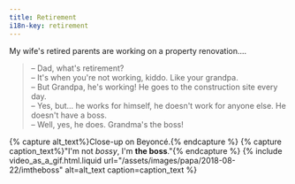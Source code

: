 ```yaml
---
title: Retirement
i18n-key: retirement
---
```


My wife's retired parents are working on a property renovation....

<!-- more -->

> – Dad, what's retirement?  
> – It's when you're not working, kiddo. Like your grandpa.  
> – But Grandpa, he's working! He goes to the construction site every day.  
> – Yes, but… he works for himself, he doesn't work for anyone else. He doesn't
> have a boss.  
> – Well, yes, he does. Grandma's the boss!

{% capture alt_text%}Close-up on Beyoncé.{% endcapture %}
{% capture caption_text%}"I'm not _bossy_, I'm **the boss**."{% endcapture %}
{% include video_as_a_gif.html.liquid
url="/assets/images/papa/2018-08-22/imtheboss"
alt=alt_text
caption=caption_text
%}
